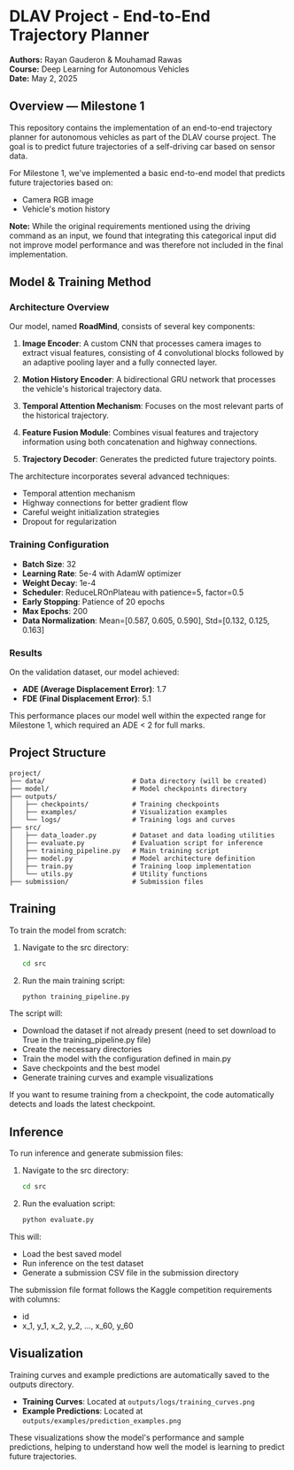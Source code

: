 # DLAV Project - End-to-End Trajectory Planner

**Authors:** Rayan Gauderon & Mouhamad Rawas  
**Course:** Deep Learning for Autonomous Vehicles   
**Date:** May 2, 2025

## Overview — Milestone 1

This repository contains the implementation of an end-to-end trajectory planner for autonomous vehicles as part of the DLAV course project. The goal is to predict future trajectories of a self-driving car based on sensor data. 

For Milestone 1, we've implemented a basic end-to-end model that predicts future trajectories based on:
- Camera RGB image
- Vehicle's motion history

**Note:** While the original requirements mentioned using the driving command as an input, we found that integrating this categorical input did not improve model performance and was therefore not included in the final implementation.

## Model & Training Method

### Architecture Overview

Our model, named **RoadMind**, consists of several key components:

1. **Image Encoder**: A custom CNN that processes camera images to extract visual features, consisting of 4 convolutional blocks followed by an adaptive pooling layer and a fully connected layer.

2. **Motion History Encoder**: A bidirectional GRU network that processes the vehicle's historical trajectory data.

3. **Temporal Attention Mechanism**: Focuses on the most relevant parts of the historical trajectory.

4. **Feature Fusion Module**: Combines visual features and trajectory information using both concatenation and highway connections.

5. **Trajectory Decoder**: Generates the predicted future trajectory points.

The architecture incorporates several advanced techniques:
- Temporal attention mechanism
- Highway connections for better gradient flow
- Careful weight initialization strategies
- Dropout for regularization

### Training Configuration

- **Batch Size**: 32
- **Learning Rate**: 5e-4 with AdamW optimizer
- **Weight Decay**: 1e-4
- **Scheduler**: ReduceLROnPlateau with patience=5, factor=0.5
- **Early Stopping**: Patience of 20 epochs
- **Max Epochs**: 200
- **Data Normalization**: Mean=[0.587, 0.605, 0.590], Std=[0.132, 0.125, 0.163]

### Results

On the validation dataset, our model achieved:
- **ADE (Average Displacement Error)**: 1.7
- **FDE (Final Displacement Error)**: 5.1

This performance places our model well within the expected range for Milestone 1, which required an ADE < 2 for full marks.

## Project Structure

```
project/
├── data/                      # Data directory (will be created)
├── model/                     # Model checkpoints directory
├── outputs/
│   ├── checkpoints/           # Training checkpoints
│   ├── examples/              # Visualization examples
│   └── logs/                  # Training logs and curves
├── src/
│   ├── data_loader.py         # Dataset and data loading utilities
│   ├── evaluate.py            # Evaluation script for inference
│   ├── training_pipeline.py   # Main training script
│   ├── model.py               # Model architecture definition
│   ├── train.py               # Training loop implementation
│   └── utils.py               # Utility functions
├── submission/                # Submission files
```
## Training

To train the model from scratch:

1. Navigate to the src directory:
   ```bash
   cd src
   ```

2. Run the main training script:
   ```bash
   python training_pipeline.py
   ```

The script will:
- Download the dataset if not already present (need to set download to True in the training_pipeline.py file)
- Create the necessary directories
- Train the model with the configuration defined in main.py
- Save checkpoints and the best model
- Generate training curves and example visualizations

If you want to resume training from a checkpoint, the code automatically detects and loads the latest checkpoint.

## Inference

To run inference and generate submission files:

1. Navigate to the src directory:
   ```bash
   cd src
   ```

2. Run the evaluation script:
   ```bash
   python evaluate.py
   ```

This will:
- Load the best saved model
- Run inference on the test dataset
- Generate a submission CSV file in the submission directory

The submission file format follows the Kaggle competition requirements with columns:
- id
- x_1, y_1, x_2, y_2, ..., x_60, y_60

## Visualization

Training curves and example predictions are automatically saved to the outputs directory.

- **Training Curves**: Located at `outputs/logs/training_curves.png`
- **Example Predictions**: Located at `outputs/examples/prediction_examples.png`

These visualizations show the model's performance and sample predictions, helping to understand how well the model is learning to predict future trajectories.
